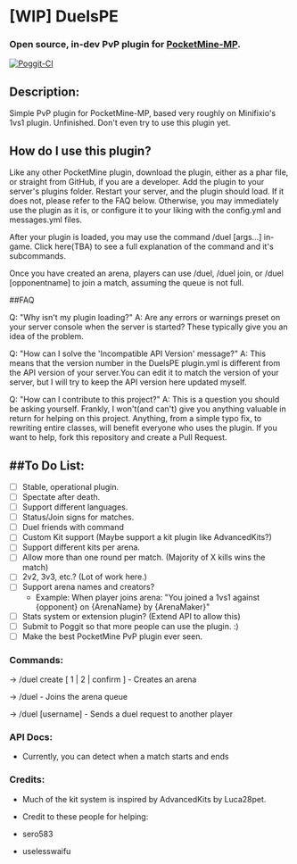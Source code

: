 # [WIP] DuelsPE
### Open source, in-dev PvP plugin for [PocketMine-MP](pmmp.io).

[![Poggit-CI](https://poggit.pmmp.io/ci.badge/corytortoise/DuelsPE/DuelsPE)](https://poggit.pmmp.io/ci/corytortoise/DuelsPE/DuelsPE)

## Description:
Simple PvP plugin for PocketMine-MP, based very roughly on Minifixio's 1vs1 plugin. Unfinished. Don't even try to use this plugin yet.

## How do I use this plugin?
Like any other PocketMine plugin, download the plugin, either as a phar file, or straight from GitHub, if you are a developer. Add the plugin to your server's plugins folder. Restart your server, and the plugin should load. If it does not, please refer to the FAQ below. Otherwise, you may immediately use the plugin as it is, or configure it to your liking with the config.yml and messages.yml files.

After your plugin is loaded, you may use the command /duel [args...] in-game. Click here(TBA) to see a full explanation of the command and it's subcommands.

Once you have created an arena, players can use /duel, /duel join, or /duel [opponentname] to join a match, assuming the queue is not full.

##FAQ

Q: "Why isn't my plugin loading?"
A: Are any errors or warnings preset on your server console when the server is started? These typically give you an idea of the problem.

Q: "How can I solve the 'Incompatible API Version' message?"
A: This means that the version number in the DuelsPE plugin.yml is different from the API version of your server.You can edit it to match the version of your server, but I will try to keep the API version here updated myself.

Q: "How can I contribute to this project?"
A: This is a question you should be asking yourself. Frankly, I won't(and can't) give you anything valuable in return for helping on this project. Anything, from a simple typo fix, to rewriting entire classes, will benefit everyone who uses the plugin. If you want to help, fork this repository and create a Pull Request.

##To Do List:
---
 - [ ] Stable, operational plugin.
 - [ ] Spectate after death.
 - [ ] Support different languages.
 - [ ] Status/Join signs for matches.
 - [ ] Duel friends with command
 - [ ] Custom Kit support (Maybe support a kit plugin like AdvancedKits?)
 - [ ] Support different kits per arena.
 - [ ] Allow more than one round per match. (Majority of X kills wins the match)
 - [ ] 2v2, 3v3, etc.? (Lot of work here.)
 - [ ] Support arena names and creators?
   - Example: When player joins arena: "You joined a 1vs1 against {opponent} on {ArenaName} by {ArenaMaker}"
 - [ ] Stats system or extension plugin? (Extend API to allow this)
 - [ ] Submit to Poggit so that more people can use the plugin. :)
 - [ ] Make the best PocketMine PvP plugin ever seen.

### Commands:
-> /duel create [ 1 | 2 | confirm ] - Creates an arena

-> /duel - Joins the arena queue

-> /duel [username] - Sends a duel request to another player

### API Docs:

 - Currently, you can detect when a match starts and ends 

### Credits:

 - Much of the kit system is inspired by AdvancedKits by Luca28pet. 

 - Credit to these people for helping:
  - sero583
  - uselesswaifu
